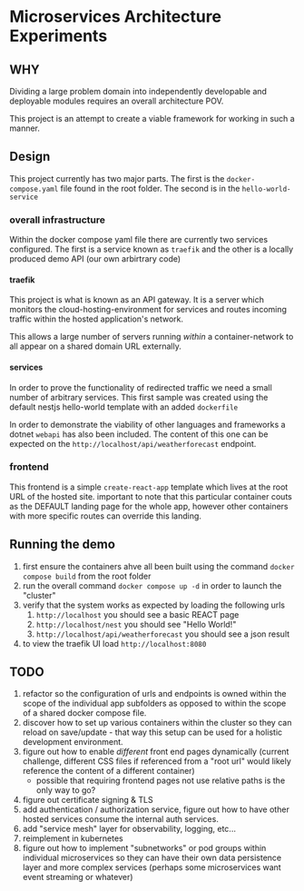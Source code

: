 # Microservices Architecture Experiments

## WHY

Dividing a large problem domain into independently developable and deployable modules requires an overall architecture POV.

This project is an attempt to create a viable framework for working in such a manner.

## Design

This project currently has two major parts. The first is the `docker-compose.yaml` file found in the root folder. The second is in the `hello-world-service`

### overall infrastructure

Within the docker compose yaml file there are currently two services configured. The first is a service known as `traefik` and the other is a locally produced demo API (our own arbirtrary code)

#### traefik

This project is what is known as an API gateway. It is a server which monitors the cloud-hosting-environment for services and routes incoming traffic within the hosted application's network.

This allows a large number of servers running _within_ a container-network to all appear on a shared domain URL externally.

#### services

In order to prove the functionality of redirected traffic we need a small number of arbitrary services. This first sample was created using the default nestjs hello-world template with an added `dockerfile`

In order to demonstrate the viability of other languages and frameworks a dotnet `webapi` has also been included. The content of this one can be expected on the `http://localhost/api/weatherforecast` endpoint.

### frontend

This frontend is a simple `create-react-app` template which lives at the root URL of the hosted site. important to note that this particular container couts as the DEFAULT landing page for the whole app, however other containers with more specific routes can override this landing.

## Running the demo

1. first ensure the containers ahve all been built using the command `docker compose build` from the root folder
2. run the overall command `docker compose up -d` in order to launch the "cluster"
3. verify that the system works as expected by loading the following urls
    1. `http://localhost` you should see a basic REACT page
    1. `http://localhost/nest` you should see "Hello World!"
    1. `http://localhost/api/weatherforecast` you should see a json result
4. to view the traefik UI load `http://localhost:8080`

## TODO

1. refactor so the configuration of urls and endpoints is owned within the scope of the individual app subfolders as opposed to within the scope of a shared docker compose file.
2. discover how to set up various containers within the cluster so they can reload on save/update - that way this setup can be used for a holistic development environment.
1. figure out how to enable _different_ front end pages dynamically (current challenge, different CSS files if referenced from a "root url" would likely reference the content of a different container)
    - possible that requiring frontend pages not use relative paths is the only way to go?
1. figure out certificate signing & TLS
1. add authentication / authorization service, figure out how to have other hosted services consume the internal auth services.
1. add "service mesh" layer for observability, logging, etc...
1. reimplement in kubernetes
1. figure out how to implement "subnetworks" or pod groups within individual microservices so they can have their own data persistence layer and more complex services (perhaps some microservices want event streaming or whatever)
